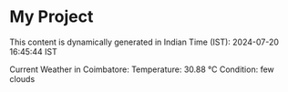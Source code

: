 # My Project

This content is dynamically generated in Indian Time (IST): 2024-07-20 16:45:44 IST


Current Weather in Coimbatore:
Temperature: 30.88 °C
Condition: few clouds
